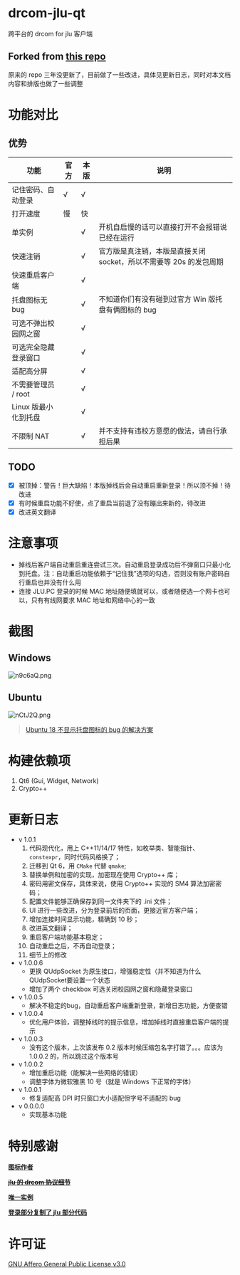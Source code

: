 # drcom-jlu-qt
跨平台的 drcom for jlu 客户端

## Forked from [this repo](https://doc.qt.io/qt-5/qsettings.html#platform-specific-notes)
原来的 repo 三年没更新了，目前做了一些改进，具体见更新日志，同时对本文档内容和排版也做了一些调整

# 功能对比
## 优势
| 功能            | 官方  | 本版  | 说明                                      |
|---------------|-----|-----|-----------------------------------------|
| 记住密码、自动登录     | √   | √   |                                         |
| 打开速度          | 慢   | 快   |                                         |
| 单实例           |     | √   | 开机自启慢的话可以直接打开不会报错说已经在运行                 |
| 快速注销          |     | √   | 官方版是真注销，本版是直接关闭 socket，所以不需要等 20s 的发包周期 |
| 快速重启客户端       |     | √   |                                         |
| 托盘图标无 bug     |     | √   | 不知道你们有没有碰到过官方 Win 版托盘有俩图标的 bug          |
| 可选不弹出校园网之窗    |     | √   |                                         |
| 可选完全隐藏登录窗口    |     | √   |                                         |
| 适配高分屏         |     | √   |                                         |
| 不需要管理员 / root |     | √   |                                         |
| Linux 版最小化到托盘 |     | √   |                                         |
| 不限制 NAT       |     | √   | 并不支持有违校方意愿的做法，请自行承担后果                   |

## TODO
* [x] 被顶掉：警告！巨大缺陷！本版掉线后会自动重启重新登录！所以顶不掉！待改进
* [x] 有时候重启功能不好使，点了重启当前退了没有蹦出来新的，待改进
* [x] 改进英文翻译

# 注意事项
- 掉线后客户端自动重启重连尝试三次。自动重启登录成功后不弹窗口只最小化到托盘。注：自动重启功能依赖于“记住我”选项的勾选，否则没有账户密码自行重启也并没有什么用
- 连接 JLU.PC 登录的时候 MAC 地址随便填就可以，或者随便选一个网卡也可以，只有有线网要求 MAC 地址和网络中心的一致

# 截图
## Windows
![n9c6aQ.png](https://s2.ax1x.com/2019/09/02/n9c6aQ.png)

## Ubuntu
![nCtJ2Q.png](https://s2.ax1x.com/2019/09/02/nCtJ2Q.png)

> [Ubuntu 18 不显示托盘图标的 bug 的解决方案](https://askubuntu.com/questions/1056226/ubuntu-budgie-18-04-lts-system-tray-icons-not-all-showing)

# 构建依赖项
1. Qt6 (Gui, Widget, Network)
2. Crypto++

# 更新日志
* v 1.0.1
  1. 代码现代化，用上 C++11/14/17 特性，如枚举类、智能指针、`constexpr`，同时代码风格换了；
  2. 迁移到 Qt 6，用 `CMake` 代替 `qmake`;
  3. 替换单例和加密的实现，加密现在使用 Crypto++ 库；
  4. 密码用密文保存，具体来说，使用 Crypto++ 实现的 SM4 算法加密密码；
  5. 配置文件能够正确保存到同一文件夹下的 .ini 文件；
  6. UI 进行一些改进，分为登录前后的页面，更接近官方客户端；
  7. 增加连接时间显示功能，精确到 10 秒；
  8. 改进英文翻译；
  9. 重启客户端功能基本稳定；
  10. 自动重启之后，不再自动登录；
  11. 细节上的修改
* v 1.0.0.6
  * 更换 QUdpSocket 为原生接口，增强稳定性（并不知道为什么QUdpSocket要设置一个状态
  * 增加了两个 checkbox 可选关闭校园网之窗和隐藏登录窗口
* v 1.0.0.5
  * 解决不稳定的bug，自动重启客户端重新登录，新增日志功能，方便查错
* v 1.0.0.4
  * 优化用户体验，调整掉线时的提示信息，增加掉线时直接重启客户端的提示
* v 1.0.0.3
  * 没有这个版本，上次该发布 0.2 版本时候压缩包名字打错了。。。应该为 1.0.0.2 的，所以跳过这个版本号
* v 1.0.0.2
  * 增加重启功能（能解决一些网络的错误）
  * 调整字体为微软雅黑 10 号（就是 Windows 下正常的字体）
* v 1.0.0.1
  * 修复适配高 DPI 时只窗口大小适配但字号不适配的 bug
* v 0.0.0.0
  * 实现基本功能

# 特别感谢
**[图标作者](https://github.com/lyj3516)**

**~~[jlu 的 drcom 协议细节](https://github.com/drcoms/jlu-drcom-client/blob/master/jlu-drcom-java/jlu-drcom-protocol.md)~~**

**[唯一实例](https://evileg.com/en/post/147/)**

**[登录部分复制了 jlu 部分代码](https://github.com/mchome/dogcom)**

# 许可证
[GNU Affero General Public License v3.0](https://github.com/code4lala/drcom-jlu-qt/blob/master/LICENSE)